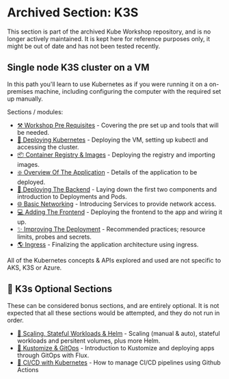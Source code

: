 # Archived Section: K3S

This section is part of the archived Kube Workshop repository, and is no longer actively maintained. It is kept here for reference purposes only, it might be out of date and has not been tested recently.

## Single node K3S cluster on a VM

In this path you'll learn to use Kubernetes as if you were running it on a on-premises machine, including configuring the computer with the required set up manually.

Sections / modules:

- [⚒️ Workshop Pre Requisites](00-pre-reqs/) - Covering the pre set up and tools that
  will be needed.
- [🚦 Deploying Kubernetes](01-cluster/) - Deploying the VM, setting up kubectl and accessing
  the cluster.
- [📦 Container Registry & Images](02-container-registry/) - Deploying the registry and
  importing images.
- [❇️ Overview Of The Application](03-the-application/) - Details of the application to be
  deployed.
- [🚀 Deploying The Backend](04-deployment/) - Laying down the first two components and
  introduction to Deployments and Pods.
- [🌐 Basic Networking](05-network-basics/) - Introducing Services to provide network
  access.
- [💻 Adding The Frontend](06-frontend/) - Deploying the frontend to the app and wiring
  it up.
- [✨ Improving The Deployment](07-improvements/) - Recommended practices; resource
  limits, probes and secrets.
- [🌎 Ingress](08-ingress/) - Finalizing the application architecture using ingress.

All of the Kubernetes concepts & APIs explored and used are not specific to AKS, K3S or Azure.

## 🍵 K3s Optional Sections

These can be considered bonus sections, and are entirely optional. It is not expected that all these sections would be attempted, and they do not run in order.

- [🤯 Scaling, Stateful Workloads & Helm](09-extra-advanced/) - Scaling (manual & auto),
  stateful workloads and persitent volumes, plus more Helm.
- [🧩 Kustomize & GitOps](10-gitops-flux/) - Introduction to Kustomize and deploying apps
  through GitOps with Flux.
- [👷 CI/CD with Kubernetes](/11-cicd-actions/) - How to manage CI/CD pipelines using Github
  Actions
